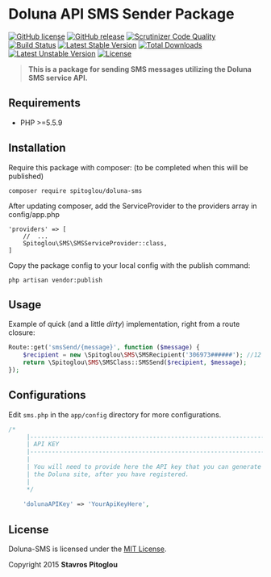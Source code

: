 # Doluna API SMS Sender Package

[![GitHub license](https://img.shields.io/github/license/spitoglou/doluna-sms.svg)]()
[![GitHub release](https://img.shields.io/github/release/spitoglou/doluna-sms.svg)]()
[![Scrutinizer Code Quality](https://scrutinizer-ci.com/g/spitoglou/doluna-sms/badges/quality-score.png?b=master)](https://scrutinizer-ci.com/g/spitoglou/doluna-sms/?branch=master)
[![Build Status](https://scrutinizer-ci.com/g/spitoglou/doluna-sms/badges/build.png?b=master)](https://scrutinizer-ci.com/g/spitoglou/doluna-sms/build-status/master)
[![Latest Stable Version](https://poser.pugx.org/spitoglou/doluna-sms/version)](https://packagist.org/packages/spitoglou/doluna-sms)
[![Total Downloads](https://poser.pugx.org/spitoglou/doluna-sms/downloads)](https://packagist.org/packages/spitoglou/doluna-sms)
[![Latest Unstable Version](https://poser.pugx.org/spitoglou/doluna-sms/v/unstable)](//packagist.org/packages/spitoglou/doluna-sms)
[![License](https://poser.pugx.org/spitoglou/doluna-sms/license)](https://packagist.org/packages/spitoglou/doluna-sms)

> **This is a package for sending SMS messages utilizing the Doluna SMS service API.**

## Requirements

- PHP >=5.5.9

## Installation

Require this package with composer:
(to be completed when this will be published)

```
composer require spitoglou/doluna-sms
```

After updating composer, add the ServiceProvider to the providers array in config/app.php

```
'providers' => [
	//	...
	Spitoglou\SMS\SMSServiceProvider::class,
]
```

Copy the package config to your local config with the publish command:

```
php artisan vendor:publish
```

## Usage

Example of quick (and a little *dirty*) implementation, right from a route closure:
```php
Route::get('smsSend/{message}', function ($message) {
    $recipient = new \Spitoglou\SMS\SMSRecipient('306973######'); //12 digit international number here (30 stands for Greece etc.)
    return \Spitoglou\SMS\SMSClass::SMSSend($recipient, $message);
});
```

## Configurations

Edit ``sms.php``  in the ``app/config`` directory for more configurations.

```php
/*
     |--------------------------------------------------------------------------
     | API KEY
     |--------------------------------------------------------------------------
     |
     | You will need to provide here the API key that you can generate from
     | the Doluna site, after you have registered.
     |
     */
    
    'dolunaAPIKey' => 'YourApiKeyHere',

```


## License

Doluna-SMS is licensed under the [MIT License](http://opensource.org/licenses/MIT).

Copyright 2015 **Stavros Pitoglou**

